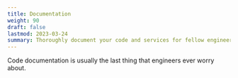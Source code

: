 ```yaml
---
title: Documentation
weight: 90
draft: false
lastmod: 2023-03-24
summary: Thoroughly document your code and services for fellow engineers and end users.
---
```


Code documentation is usually the last thing that engineers ever worry about.  